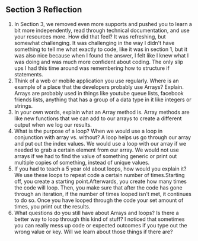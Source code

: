 ## Section 3 Reflection

1. In Section 3, we removed even more supports and pushed you to learn a bit more independently, read through technical documentation, and use your resources more. How did that feel?
It was refreshing, but somewhat challenging. It was challenging in the way I didn't have something to tell me what exactly to code, like it was in section 1, but it was also nice because when I found the answer, I felt like I knew what I was doing and was much more confident about coding. The only slip ups I had this time around was remembering how to structure if statements.
2. Think of a web or mobile application you use regularly. Where is an example of a place that the developers probably use Arrays? Explain.
Arrays are probably used in things like youtube queue lists, facebook friends lists, anything that has a group of a data type in it like integers or strings.
3. In your own words, explain what an Array method is.
Array methods are like new functions that we can add to our arrays to create a different output when we log our results.
4. What is the purpose of a loop? When we would use a loop in conjunction with array vs. without?
A loop helps us go through our array and put out the index values. We would use a loop with our array if we needed to grab a certain element from our array. We would not use arrays if we had to find the value of something generic or print out multiple copies of something, instead of unique values.
5. If you had to teach a 5 year old about loops, how would you explain it?
We use these loops to repeat code a certain number of times.Starting off, you create a starting point.Afterwards, you create how many times the code will loop. Then, you make sure that after the code has gone through an iteration, if the number of times looped isn't met, it continues to do so. Once you have looped through the code your set amount of times, you print out the results.
6. What questions do you still have about Arrays and loops?
Is there a better way to loop through this kind of stuff? I noticed that sometimes you can really mess up code or expected outcomes if you type out the wrong value or key. Will we learn about those things if there are?
